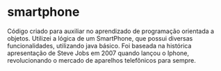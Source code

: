 # smartphone
Código criado para auxiliar no aprendizado de programação orientada a objetos. Utilizei a lógica de um SmartPhone, que possui diversas funcionalidades, utilizando java básico. Foi baseada na histórica apresentação de Steve Jobs em 2007 quando lançou o Iphone, revolucionando o mercado de aparelhos telefônicos para sempre.
